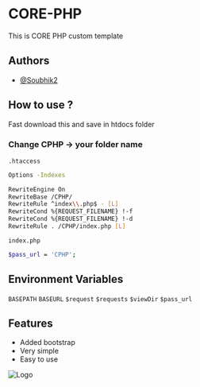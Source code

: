 
# CORE-PHP

This is CORE PHP custom template



## Authors

- [@Soubhik2](https://github.com/Soubhik2/CORE-PHP)


## How to use ?

Fast download this and save in htdocs folder

### Change CPHP -> your folder name

`.htaccess`
```bash
Options -Indexes

RewriteEngine On
RewriteBase /CPHP/
RewriteRule ^index\\.php$ - [L]
RewriteCond %{REQUEST_FILENAME} !-f
RewriteCond %{REQUEST_FILENAME} !-d
RewriteRule . /CPHP/index.php [L]
```

`index.php`
```bash
$pass_url = 'CPHP';
```

## Environment Variables



`BASEPATH`
`BASEURL`
`$request`
`$requests`
`$viewDir`
`$pass_url`


## Features

- Added bootstrap
- Very simple
- Easy to use


![Logo](https://cdn-icons-png.flaticon.com/128/528/528261.png)
